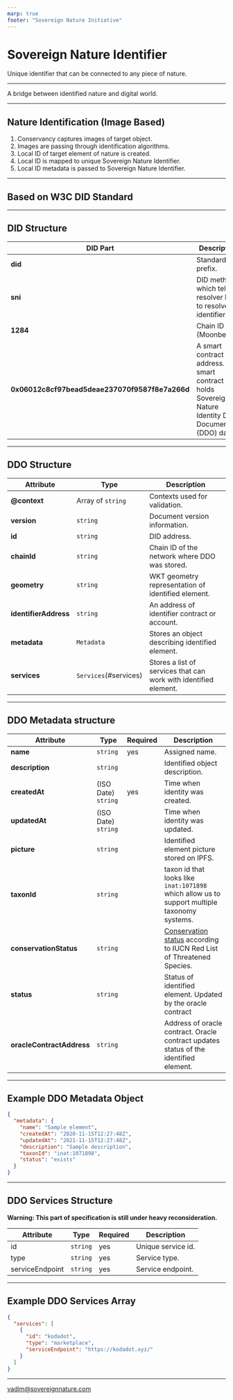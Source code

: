 ```yaml
---
marp: true
footer: "Sovereign Nature Initiative"
---
```


# Sovereign Nature Identifier

Unique identifier that can be connected to any piece of nature.

---

A bridge between identified nature and digital world.

---

## Nature Identification (Image Based)

1. Conservancy captures images of target object.
2. Images are passing through identification algorithms.
3. Local ID of target element of nature is created.
4. Local ID is mapped to unique Sovereign Nature Identifier.
5. Local ID metadata is passed to Sovereign Nature Identifier.

---

## Based on W3C DID Standard

---

## DID Structure

| DID Part                                       | Description                                                                                            |
| ---------------------------------------------- | ------------------------------------------------------------------------------------------------------ |
| **did**                                        | Standard did prefix.                                                                                   |
| **sni**                                        | DID method which tells resolver how to resolve identifier.                                             |
| **1284**                                       | Chain ID (Moonbeam).                                                                                   |
| **0x06012c8cf97bead5deae237070f9587f8e7a266d** | A smart contract address. This smart contract holds Sovereign Nature Identity DID Document (DDO) data. |

---

## DDO Structure

| Attribute             | Type                  | Description                                                      |
| --------------------- | --------------------- | ---------------------------------------------------------------- |
| **@context**          | Array of `string`     | Contexts used for validation.                                    |
| **version**           | `string`              | Document version information.                                    |
| **id**                | `string`              | DID address.                                                     |
| **chainId**           | `string`              | Chain ID of the network where DDO was stored.                    |
| **geometry**          | `string`              | WKT geometry representation of identified element.               |
| **identifierAddress** | `string`              | An address of identifier contract or account.                    |
| **metadata**          | `Metadata`            | Stores an object describing identified element.                  |
| **services**          | `Services`(#services) | Stores a list of services that can work with identified element. |

---

## DDO Metadata structure

| Attribute                 | Type                | Required | Description                                                                                                                |
| ------------------------- | ------------------- | -------- | -------------------------------------------------------------------------------------------------------------------------- |
| **name**                  | `string`            | yes      | Assigned name.                                                                                                             |
| **description**           | `string`            |          | Identified object description.                                                                                             |
| **createdAt**             | (ISO Date) `string` | yes      | Time when identity was created.                                                                                            |
| **updatedAt**             | (ISO Date) `string` |          | Time when identity was updated.                                                                                            |
| **picture**               | `string`            |          | Identified element picture stored on IPFS.                                                                                 |
| **taxonId**               | `string`            |          | taxon id that looks like `inat:1071898` which allow us to support multiple taxonomy systems.                               |
| **conservationStatus**    | `string`            |          | [Conservation status](https://en.wikipedia.org/wiki/Conservation_status) according to IUCN Red List of Threatened Species. |
| **status**                | `string`            |          | Status of identified element. Updated by the oracle contract                                                               |
| **oracleContractAddress** | `string`            |          | Address of oracle contract. Oracle contract updates status of the identified element.                                      |

---

## Example DDO Metadata Object

```json
{
  "metadata": {
    "name": "Sample element",
    "createdAt": "2020-11-15T12:27:48Z",
    "updatedAt": "2021-11-15T12:27:48Z",
    "description": "Sample description",
    "taxonId": "inat:1071898",
    "status": "exists"
  }
}
```

---

## DDO Services Structure

**Warning: This part of specification is still under heavy reconsideration.**

| Attribute       | Type     | Required | Description        |
| --------------- | -------- | -------- | ------------------ |
| id              | `string` | yes      | Unique service id. |
| type            | `string` | yes      | Service type.      |
| serviceEndpoint | `string` | yes      | Service endpoint.  |

---

## Example DDO Services Array

```json
{
  "services": [
    {
      "id": "kodadot",
      "type": "marketplace",
      "serviceEndpoint": "https://kodadot.xyz/"
    }
  ]
}
```

---

vadim@sovereignnature.com
